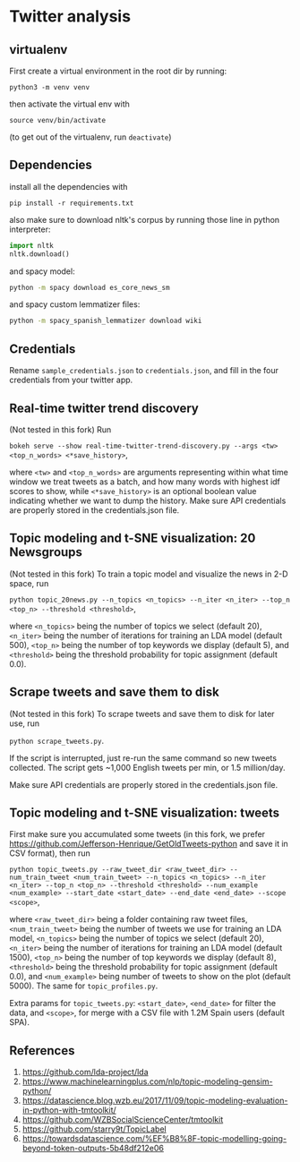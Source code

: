# Twitter analysis


## virtualenv

First create a virtual environment in the root dir by running:

`python3 -m venv venv`

then activate the virtual env with

`source venv/bin/activate`

(to get out of the virtualenv, run `deactivate`)


## Dependencies

install all the dependencies with

`pip install -r requirements.txt`

also make sure to download nltk's corpus by running those line in python
interpreter:

```python
import nltk
nltk.download()
```
and spacy model:

```bash
python -m spacy download es_core_news_sm
```
and spacy custom lemmatizer files:

```bash
python -m spacy_spanish_lemmatizer download wiki
```



## Credentials

Rename `sample_credentials.json` to `credentials.json`, and fill in the four
credentials from your twitter app.


## Real-time twitter trend discovery 

(Not tested in this fork) Run 

`bokeh serve --show real-time-twitter-trend-discovery.py --args <tw>
<top_n_words> <*save_history>`, 

where `<tw>` and `<top_n_words>` are arguments
representing within what time window we treat tweets as a batch, and how many
words with highest idf scores to show, while `<*save_history>` is an optional
boolean value indicating whether we want to dump the history. Make sure API
credentials are properly stored in the credentials.json file.


## Topic modeling and t-SNE visualization: 20 Newsgroups

(Not tested in this fork) To train a topic model and visualize the news in 2-D space, run

`python topic_20news.py --n_topics <n_topics> --n_iter <n_iter>
--top_n <top_n> --threshold <threshold>`,
  
 where `<n_topics>` being the number
of topics we select (default 20), `<n_iter>` being the number of iterations
for training an LDA model (default 500), `<top_n>` being the number of top
keywords we display (default 5), and `<threshold>` being the threshold
probability for topic assignment (default 0.0).


## Scrape tweets and save them to disk

(Not tested in this fork) To scrape tweets and save them to disk for later use, run

`python scrape_tweets.py`. 

If the script is interrupted, just re-run the same
command so new tweets collected. The script gets ~1,000 English tweets per min,
or 1.5 million/day.

Make sure API credentials are properly stored in the credentials.json file.


## Topic modeling and t-SNE visualization: tweets

First make sure you accumulated some tweets (in this fork, we prefer https://github.com/Jefferson-Henrique/GetOldTweets-python and save it in CSV format), then run 

`python topic_tweets.py
--raw_tweet_dir <raw_tweet_dir> --num_train_tweet <num_train_tweet>
--n_topics <n_topics> --n_iter <n_iter> --top_n <top_n> --threshold <threshold>
--num_example <num_example> --start_date <start_date> --end_date <end_date> --scope <scope>`, 

where `<raw_tweet_dir>` being a folder containing
raw tweet files, `<num_train_tweet>` being the number of tweets we use for
training an LDA model, `<n_topics>` being the number of topics we select
(default 20), `<n_iter>` being the number of iterations for training an LDA
model (default 1500), `<top_n>` being the number of top keywords we display
(default 8), `<threshold>` being the threshold probability for topic assignment
(default 0.0), and `<num_example>` being number of tweets to show on the plot
(default 5000). The same for `topic_profiles.py`.

Extra params for `topic_tweets.py`: `<start_date>`, `<end_date>` for filter the data, and `<scope>`, for merge with a CSV file with 1.2M Spain users (default SPA).


## References
1. https://github.com/lda-project/lda
1. https://www.machinelearningplus.com/nlp/topic-modeling-gensim-python/
1. https://datascience.blog.wzb.eu/2017/11/09/topic-modeling-evaluation-in-python-with-tmtoolkit/
1. https://github.com/WZBSocialScienceCenter/tmtoolkit
1. https://github.com/starry9t/TopicLabel
1. https://towardsdatascience.com/%EF%B8%8F-topic-modelling-going-beyond-token-outputs-5b48df212e06
